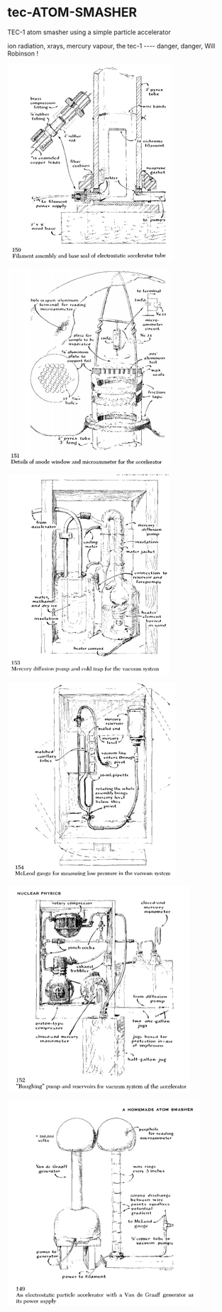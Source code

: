 # tec-ATOM-SMASHER
TEC-1 atom smasher using a simple particle accelerator

ion radiation, xrays, mercury vapour, the tec-1 ---- danger, danger, Will Robinson !

![](https://github.com/SteveJustin1963/tec-ATOM-SMASHER/blob/master/pics/1.png)

![](https://github.com/SteveJustin1963/tec-ATOM-SMASHER/blob/master/pics/2.png)

![](https://github.com/SteveJustin1963/tec-ATOM-SMASHER/blob/master/pics/3.png)

![](https://github.com/SteveJustin1963/tec-ATOM-SMASHER/blob/master/pics/4.png)

![](https://github.com/SteveJustin1963/tec-ATOM-SMASHER/blob/master/pics/5.png)

![](https://github.com/SteveJustin1963/tec-ATOM-SMASHER/blob/master/pics/6.png)

